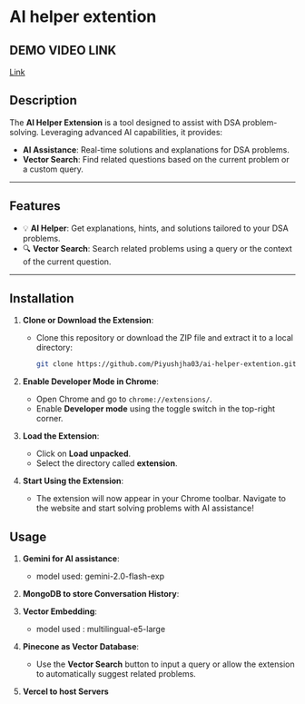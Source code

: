 # AI helper extention

## DEMO VIDEO LINK

[Link](https://youtu.be/D5OpcMHzU-w)

## Description

The **AI Helper Extension** is a tool designed to assist with DSA problem-solving. Leveraging advanced AI capabilities, it provides:

- **AI Assistance**: Real-time solutions and explanations for DSA problems.
- **Vector Search**: Find related questions based on the current problem or a custom query.

---

## Features

- 💡 **AI Helper**: Get explanations, hints, and solutions tailored to your DSA problems.
- 🔍 **Vector Search**: Search related problems using a query or the context of the current question.

---

## Installation

1. **Clone or Download the Extension**:

   - Clone this repository or download the ZIP file and extract it to a local directory:
     ```bash
     git clone https://github.com/Piyushjha03/ai-helper-extention.git
     ```

2. **Enable Developer Mode in Chrome**:

   - Open Chrome and go to `chrome://extensions/`.
   - Enable **Developer mode** using the toggle switch in the top-right corner.

3. **Load the Extension**:

   - Click on **Load unpacked**.
   - Select the directory called **extension**.

4. **Start Using the Extension**:
   - The extension will now appear in your Chrome toolbar. Navigate to the website and start solving problems with AI assistance!

## Usage

1. **Gemini for AI assistance**:

   - model used: gemini-2.0-flash-exp

2. **MongoDB to store Conversation History**:

3. **Vector Embedding**:

   - model used : multilingual-e5-large

4. **Pinecone as Vector Database**:

   - Use the **Vector Search** button to input a query or allow the extension to automatically suggest related problems.

5. **Vercel to host Servers**
